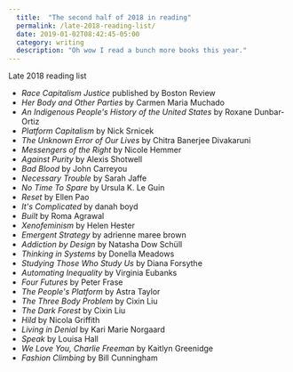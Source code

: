 ```yaml
---
  title:  "The second half of 2018 in reading"
  permalink: /late-2018-reading-list/
  date: 2019-01-02T08:42:45-05:00
  category: writing
  description: "Oh wow I read a bunch more books this year."
---
```


Late 2018 reading list

- _Race Capitalism Justice_ published by Boston Review
- _Her Body and Other Parties_ by Carmen Maria Muchado
- _An Indigenous People's History of the United States_ by Roxane Dunbar-Ortiz
- _Platform Capitalism_ by Nick Srnicek
- _The Unknown Error of Our Lives_ by Chitra Banerjee Divakaruni
- _Messengers of the Right_ by Nicole Hemmer
- _Against Purity_ by Alexis Shotwell
- _Bad Blood_ by John Carreyou
- _Necessary Trouble_ by Sarah Jaffe
- _No Time To Spare_ by Ursula K. Le Guin
- _Reset_ by Ellen Pao
- _It's Complicated_ by danah boyd
- _Built_ by Roma Agrawal
- _Xenofeminism_ by Helen Hester
- _Emergent Strategy_ by adrienne maree brown
- _Addiction by Design_ by Natasha Dow Schüll
- _Thinking in Systems_ by Donella Meadows
- _Studying Those Who Study Us_ by Diana Forsythe
- _Automating Inequality_ by Virginia Eubanks
- _Four Futures_ by Peter Frase
- _The People's Platform_ by Astra Taylor
- _The Three Body Problem_ by Cixin Liu
- _The Dark Forest_ by Cixin Liu
- _Hild_ by Nicola Griffith
- _Living in Denial_ by Kari Marie Norgaard
- _Speak_ by Louisa Hall
- _We Love You, Charlie Freeman_ by Kaitlyn Greenidge
- _Fashion Climbing_ by Bill Cunningham
